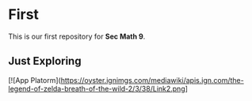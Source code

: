 # First

This is our first repository for **Sec Math 9**.

## Just Exploring

[![App Platorm](https://oyster.ignimgs.com/mediawiki/apis.ign.com/the-legend-of-zelda-breath-of-the-wild-2/3/38/Link2.png]

